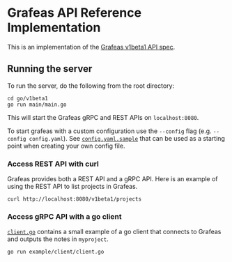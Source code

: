 # Grafeas API Reference Implementation

This is an implementation of the [Grafeas v1beta1 API spec](https://github.com/grafeas/grafeas/tree/master/proto/v1beta1).

## Running the server
To run the server, do the following from the root directory:

```shell
cd go/v1beta1
go run main/main.go
```

This will start the Grafeas gRPC and REST APIs on `localhost:8080`.

To start grafeas with a custom configuration use the `--config` flag (e.g. `--config config.yaml`). See [`config.yaml.sample`](config.yaml.sample) that can be used as a starting point when creating your own config file.

### Access REST API with curl

Grafeas provides both a REST API and a gRPC API. Here is an example of using the REST API to list projects in Grafeas.

`curl http://localhost:8080/v1beta1/projects`

### Access gRPC API with a go client

[`client.go`](example/client/client.go) contains a small example of a go client that connects to Grafeas and outputs the notes in `myproject`.

```shell
go run example/client/client.go
```
